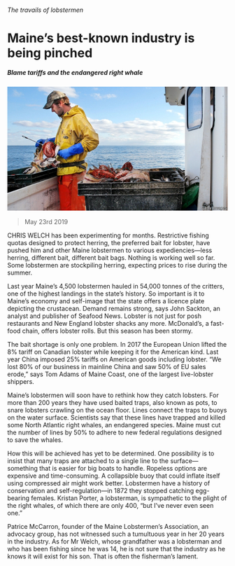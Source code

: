 ###### The travails of lobstermen

# Maine’s best-known industry is being pinched 

##### Blame tariffs and the endangered right whale 

![image](images/20190525_USP001_0.jpg) 

> May 23rd 2019 

CHRIS WELCH has been experimenting for months. Restrictive fishing quotas designed to protect herring, the preferred bait for lobster, have pushed him and other Maine lobstermen to various expediencies—less herring, different bait, different bait bags. Nothing is working well so far. Some lobstermen are stockpiling herring, expecting prices to rise during the summer. 

Last year Maine’s 4,500 lobstermen hauled in 54,000 tonnes of the critters, one of the highest landings in the state’s history. So important is it to Maine’s economy and self-image that the state offers a licence plate depicting the crustacean. Demand remains strong, says John Sackton, an analyst and publisher of Seafood News. Lobster is not just for posh restaurants and New England lobster shacks any more. McDonald’s, a fast-food chain, offers lobster rolls. But this season has been stormy. 

The bait shortage is only one problem. In 2017 the European Union lifted the 8% tariff on Canadian lobster while keeping it for the American kind. Last year China imposed 25% tariffs on American goods including lobster. “We lost 80% of our business in mainline China and saw 50% of EU sales erode,” says Tom Adams of Maine Coast, one of the largest live-lobster shippers. 

Maine’s lobstermen will soon have to rethink how they catch lobsters. For more than 200 years they have used baited traps, also known as pots, to snare lobsters crawling on the ocean floor. Lines connect the traps to buoys on the water surface. Scientists say that these lines have trapped and killed some North Atlantic right whales, an endangered species. Maine must cut the number of lines by 50% to adhere to new federal regulations designed to save the whales. 

How this will be achieved has yet to be determined. One possibility is to insist that many traps are attached to a single line to the surface—something that is easier for big boats to handle. Ropeless options are expensive and time-consuming. A collapsible buoy that could inflate itself using compressed air might work better. Lobstermen have a history of conservation and self-regulation—in 1872 they stopped catching egg-bearing females. Kristan Porter, a lobsterman, is sympathetic to the plight of the right whales, of which there are only 400, “but I’ve never even seen one.” 

Patrice McCarron, founder of the Maine Lobstermen’s Association, an advocacy group, has not witnessed such a tumultuous year in her 20 years in the industry. As for Mr Welch, whose grandfather was a lobsterman and who has been fishing since he was 14, he is not sure that the industry as he knows it will exist for his son. That is often the fisherman’s lament. 

